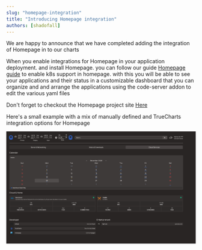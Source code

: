 ```yaml
---
slug: "homepage-integration"
title: "Introducing Homepage integration"
authors: [shadofall]
---
```

We are happy to announce that we have completed adding the integration of Homepage in to our charts

When you enable integrations for Homepage in your application deployment. and install Homepage. you can follow our guide [Homepage guide](https://truecharts.org/charts/stable/homepage/) to enable k8s support in homepage. with this you will be able to see your applications and their status in a customizable dashboard that you can organize and and arrange the applications using the code-server addon to edit the various yaml files

Don't forget to checkout the Homepage project site [Here](https://gethomepage.dev)

Here's a small example with a mix of manually defined and TrueCharts integration options for Homepage 

![Homepage](img/image.png)
